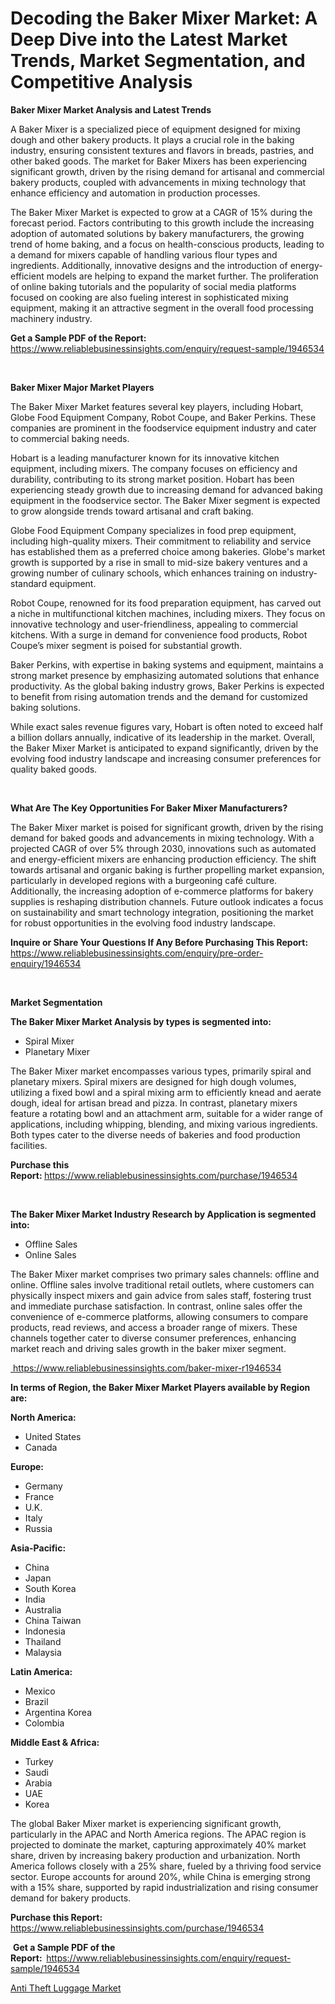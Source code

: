 <p><h1>Decoding the Baker Mixer Market: A Deep Dive into the Latest Market Trends, Market Segmentation, and Competitive Analysis</h1></p><p><strong>Baker Mixer Market Analysis and Latest Trends</strong></p>
<p><p>A Baker Mixer is a specialized piece of equipment designed for mixing dough and other bakery products. It plays a crucial role in the baking industry, ensuring consistent textures and flavors in breads, pastries, and other baked goods. The market for Baker Mixers has been experiencing significant growth, driven by the rising demand for artisanal and commercial bakery products, coupled with advancements in mixing technology that enhance efficiency and automation in production processes. </p><p>The Baker Mixer Market is expected to grow at a CAGR of 15% during the forecast period. Factors contributing to this growth include the increasing adoption of automated solutions by bakery manufacturers, the growing trend of home baking, and a focus on health-conscious products, leading to a demand for mixers capable of handling various flour types and ingredients. Additionally, innovative designs and the introduction of energy-efficient models are helping to expand the market further. The proliferation of online baking tutorials and the popularity of social media platforms focused on cooking are also fueling interest in sophisticated mixing equipment, making it an attractive segment in the overall food processing machinery industry.</p></p>
<p><strong>Get a Sample PDF of the Report:&nbsp;</strong> <a href="https://www.reliablebusinessinsights.com/enquiry/request-sample/1946534?utm_campaign=2032&utm_medium=2&utm_source=Github&utm_content=ia&utm_term=08022025&utm_id=baker-mixer">https://www.reliablebusinessinsights.com/enquiry/request-sample/1946534</a></p>
<p>&nbsp;</p>
<p><strong>Baker Mixer Major Market Players</strong></p>
<p><p>The Baker Mixer Market features several key players, including Hobart, Globe Food Equipment Company, Robot Coupe, and Baker Perkins. These companies are prominent in the foodservice equipment industry and cater to commercial baking needs.</p><p>Hobart is a leading manufacturer known for its innovative kitchen equipment, including mixers. The company focuses on efficiency and durability, contributing to its strong market position. Hobart has been experiencing steady growth due to increasing demand for advanced baking equipment in the foodservice sector. The Baker Mixer segment is expected to grow alongside trends toward artisanal and craft baking.</p><p>Globe Food Equipment Company specializes in food prep equipment, including high-quality mixers. Their commitment to reliability and service has established them as a preferred choice among bakeries. Globe's market growth is supported by a rise in small to mid-size bakery ventures and a growing number of culinary schools, which enhances training on industry-standard equipment.</p><p>Robot Coupe, renowned for its food preparation equipment, has carved out a niche in multifunctional kitchen machines, including mixers. They focus on innovative technology and user-friendliness, appealing to commercial kitchens. With a surge in demand for convenience food products, Robot Coupe’s mixer segment is poised for substantial growth.</p><p>Baker Perkins, with expertise in baking systems and equipment, maintains a strong market presence by emphasizing automated solutions that enhance productivity. As the global baking industry grows, Baker Perkins is expected to benefit from rising automation trends and the demand for customized baking solutions.</p><p>While exact sales revenue figures vary, Hobart is often noted to exceed half a billion dollars annually, indicative of its leadership in the market. Overall, the Baker Mixer Market is anticipated to expand significantly, driven by the evolving food industry landscape and increasing consumer preferences for quality baked goods.</p></p>
<p>&nbsp;</p>
<p><strong>What Are The Key Opportunities For Baker Mixer Manufacturers?</strong></p>
<p><p>The Baker Mixer market is poised for significant growth, driven by the rising demand for baked goods and advancements in mixing technology. With a projected CAGR of over 5% through 2030, innovations such as automated and energy-efficient mixers are enhancing production efficiency. The shift towards artisanal and organic baking is further propelling market expansion, particularly in developed regions with a burgeoning café culture. Additionally, the increasing adoption of e-commerce platforms for bakery supplies is reshaping distribution channels. Future outlook indicates a focus on sustainability and smart technology integration, positioning the market for robust opportunities in the evolving food industry landscape.</p></p>
<p><strong>Inquire or Share Your Questions If Any Before Purchasing This Report:</strong> <a href="https://www.reliablebusinessinsights.com/enquiry/pre-order-enquiry/1946534?utm_campaign=2032&utm_medium=2&utm_source=Github&utm_content=ia&utm_term=08022025&utm_id=baker-mixer">https://www.reliablebusinessinsights.com/enquiry/pre-order-enquiry/1946534</a></p>
<p>&nbsp;</p>
<p><strong>Market Segmentation</strong></p>
<p><strong>The Baker Mixer Market Analysis by types is segmented into:</strong></p>
<p><ul><li>Spiral Mixer</li><li>Planetary Mixer</li></ul></p>
<p><p>The Baker Mixer market encompasses various types, primarily spiral and planetary mixers. Spiral mixers are designed for high dough volumes, utilizing a fixed bowl and a spiral mixing arm to efficiently knead and aerate dough, ideal for artisan bread and pizza. In contrast, planetary mixers feature a rotating bowl and an attachment arm, suitable for a wider range of applications, including whipping, blending, and mixing various ingredients. Both types cater to the diverse needs of bakeries and food production facilities.</p></p>
<p><strong>Purchase this Report:&nbsp;</strong><a href="https://www.reliablebusinessinsights.com/purchase/1946534?utm_campaign=2032&utm_medium=2&utm_source=Github&utm_content=ia&utm_term=08022025&utm_id=baker-mixer">https://www.reliablebusinessinsights.com/purchase/1946534</a></p>
<p>&nbsp;</p>
<p><strong>The Baker Mixer Market Industry Research by Application is segmented into:</strong></p>
<p><ul><li>Offline Sales</li><li>Online Sales</li></ul></p>
<p><p>The Baker Mixer market comprises two primary sales channels: offline and online. Offline sales involve traditional retail outlets, where customers can physically inspect mixers and gain advice from sales staff, fostering trust and immediate purchase satisfaction. In contrast, online sales offer the convenience of e-commerce platforms, allowing consumers to compare products, read reviews, and access a broader range of mixers. These channels together cater to diverse consumer preferences, enhancing market reach and driving sales growth in the baker mixer segment.</p></p>
<p><a href="https://www.reliablebusinessinsights.com/baker-mixer-r1946534?utm_campaign=2032&utm_medium=2&utm_source=Github&utm_content=ia&utm_term=08022025&utm_id=baker-mixer">&nbsp;https://www.reliablebusinessinsights.com/baker-mixer-r1946534</a></p>
<p><strong>In terms of Region, the Baker Mixer Market Players available by Region are:</strong></p>
<p>
    <p> <strong> North America: </strong>
        <ul>
            <li>United States</li>
            <li>Canada</li>
        </ul>
        </p> 
    <p> <strong> Europe: </strong>
        <ul>
            <li>Germany</li>
            <li>France</li>
            <li>U.K.</li>
            <li>Italy</li>
            <li>Russia</li>
        </ul>
        </p> 
    <p> <strong> Asia-Pacific: </strong>
        <ul>
            <li>China</li>
            <li>Japan</li>
            <li>South Korea</li>
            <li>India</li>
            <li>Australia</li>
            <li>China Taiwan</li>
            <li>Indonesia</li>
            <li>Thailand</li>
            <li>Malaysia</li>
        </ul>
        </p> 
    <p> <strong> Latin America: </strong>
        <ul>
            <li>Mexico</li>
            <li>Brazil</li>
            <li>Argentina Korea</li>
            <li>Colombia</li>
        </ul>
        </p> 
    <p> <strong> Middle East & Africa: </strong>
        <ul>
            <li>Turkey</li>
            <li>Saudi</li>
            <li>Arabia</li>
            <li>UAE</li>
            <li>Korea</li>
        </ul>
    </p>
    </p>
<p><p>The global Baker Mixer market is experiencing significant growth, particularly in the APAC and North America regions. The APAC region is projected to dominate the market, capturing approximately 40% market share, driven by increasing bakery production and urbanization. North America follows closely with a 25% share, fueled by a thriving food service sector. Europe accounts for around 20%, while China is emerging strong with a 15% share, supported by rapid industrialization and rising consumer demand for bakery products.</p></p>
<p><strong>Purchase this Report: </strong><a href="https://www.reliablebusinessinsights.com/purchase/1946534?utm_campaign=2032&utm_medium=2&utm_source=Github&utm_content=ia&utm_term=08022025&utm_id=baker-mixer">https://www.reliablebusinessinsights.com/purchase/1946534</a></p>
<p>&nbsp;<strong>Get a Sample PDF of the Report:&nbsp;&nbsp;</strong><a href="https://www.reliablebusinessinsights.com/enquiry/request-sample/1946534?utm_campaign=2032&utm_medium=2&utm_source=Github&utm_content=ia&utm_term=08022025&utm_id=baker-mixer">https://www.reliablebusinessinsights.com/enquiry/request-sample/1946534</a></p>
<p><strong></strong></p>
<p><p><a href="https://github.com/hgf64gh/Market-Research-Report-List-1/blob/main/anti-theft-luggage-market.md?utm_campaign=2032&utm_medium=2&utm_source=Github&utm_content=ia&utm_term=08022025&utm_id=baker-mixer">Anti Theft Luggage Market</a></p></p>